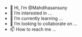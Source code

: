 - 👋 Hi, I’m @Mahdihasansuny
- 👀 I’m interested in ...
- 🌱 I’m currently learning ...
- 💞️ I’m looking to collaborate on ...
- 📫 How to reach me ...

<!---
Mahdihasansuny/Mahdihasansuny is a ✨ special ✨ repository because its `README.md` (this file) appears on your GitHub profile.
You can click the Preview link to take a look at your changes.
--->

